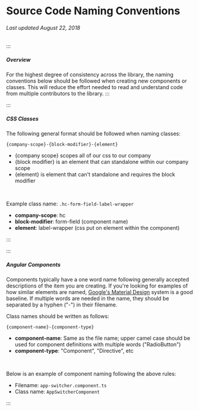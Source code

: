 # Source Code Naming Conventions

###### Last updated August 22, 2018

:::

##### Overview

For the highest degree of consistency across the library, the naming conventions below should be followed when creating new components or classes. This will reduce the effort needed to read and understand code from multiple contributors to the library.
:::

:::

##### CSS Classes

The following general format should be followed when naming classes:

`{company-scope}-{block-modifier}-{element}`

-   {company scope} scopes all of our css to our company
-   {block modifier} is an element that can standalone within our company scope
-   {element} is element that can't standalone and requires the block modifier

&nbsp;

Example class name: `.hc-form-field-label-wrapper`

-   **company-scope**: hc
-   **block-modifier**: form-field (component name)
-   **element**: label-wrapper (css put on element within the component)

:::

:::

##### Angular Components

Components typically have a one word name following generally accepted descriptions of the item you are creating. If you're looking for examples of how similar elements are named, [Google's Material Design](https://material.io/develop/web/) system is a good baseline. If multiple words are needed in the name, they should be separated by a hyphen ("-") in their filename.

Class names should be written as follows:

`{component-name}-{component-type}`

-   **component-name**: Same as the file name; upper camel case should be used for component definitions with multiple words ("RadioButton")
-   **component-type**: "Component", "Directive", etc

&nbsp;

Below is an example of component naming following the above rules:

-   Filename: `app-switcher.component.ts`
-   Class name: `AppSwitcherComponent`

:::

